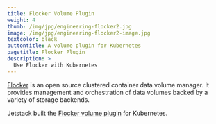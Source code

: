 ```yaml
---
title: Flocker Volume Plugin
weight: 4
thumb: /img/jpg/engineering-flocker2.jpg
image: /img/jpg/engineering-flocker2-image.jpg
textcolor: black
buttontitle: A volume plugin for Kubernetes
pagetitle: Flocker Plugin
description: >
  Use Flocker with Kubernetes
---
```


[Flocker](https://flocker-docs.clusterhq.com/en/latest/kubernetes-integration/index.html) is an open source clustered container data volume manager. It provides management and orchestration of data volumes backed by a variety of storage backends.

Jetstack built the [Flocker volume plugin](https://kubernetes.io/docs/concepts/storage/volumes/#flocker) for Kubernetes.
